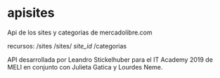 # apisites
Api de los sites y categorias de mercadolibre.com

recursos:
  /sites
  /sites/ *site_id* /categorias


API desarrollada por Leandro Stickelhuber para el IT Academy 2019 de MELI 
 en conjunto con Julieta Gatica y Lourdes Neme.